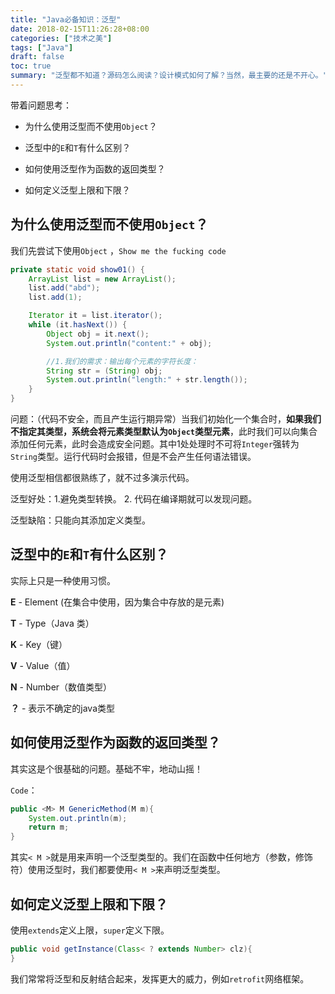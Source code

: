 ```yaml
---
title: "Java必备知识：泛型"
date: 2018-02-15T11:26:28+08:00
categories: ["技术之美"]
tags: ["Java"]
draft: false
toc: true
summary: "泛型都不知道？源码怎么阅读？设计模式如何了解？当然，最主要的还是不开心。"
---
```


带着问题思考：

- 为什么使用泛型而不使用`Object`？

- 泛型中的`E`和`T`有什么区别？


- 如何使用泛型作为函数的返回类型？


- 如何定义泛型上限和下限？




## 为什么使用泛型而不使用`Object`？

我们先尝试下使用`Object` ，`Show me the fucking code`

```java
private static void show01() {
    ArrayList list = new ArrayList();
    list.add("abd");
    list.add(1);

    Iterator it = list.iterator();
    while (it.hasNext()) {
        Object obj = it.next();
        System.out.println("content:" + obj);

        //1.我们的需求：输出每个元素的字符长度：
        String str = (String) obj;
        System.out.println("length:" + str.length());
    }
}
```

问题：（代码不安全，而且产生运行期异常）当我们初始化一个集合时，**如果我们不指定其类型，系统会将元素类型默认为`Object`类型元素**，此时我们可以向集合添加任何元素，此时会造成安全问题。其中1处处理时不可将`Integer`强转为`String`类型。运行代码时会报错，但是不会产生任何语法错误。

使用泛型相信都很熟练了，就不过多演示代码。

泛型好处：1.避免类型转换。 2.  代码在编译期就可以发现问题。

泛型缺陷：只能向其添加定义类型。



## 泛型中的`E`和`T`有什么区别？

实际上只是一种使用习惯。

**E** - Element (在集合中使用，因为集合中存放的是元素)

**T** - Type（Java 类）

**K** - Key（键）

**V** - Value（值）

**N** - Number（数值类型）

**？** - 表示不确定的java类型



## 如何使用泛型作为函数的返回类型？

其实这是个很基础的问题。基础不牢，地动山摇！

`Code`：

```java
public <M> M GenericMethod(M m){
    System.out.println(m);
    return m;
}
```

其实`< M >`就是用来声明一个泛型类型的。我们在函数中任何地方（参数，修饰符）使用泛型时，我们都要使用`< M >`来声明泛型类型。



## 如何定义泛型上限和下限？

使用`extends`定义上限，`super`定义下限。

```java
public void getInstance(Class< ? extends Number> clz){
}
```

我们常常将泛型和反射结合起来，发挥更大的威力，例如`retrofit`网络框架。